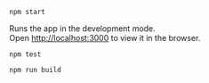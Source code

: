 `npm start`

Runs the app in the development mode.\
Open [http://localhost:3000](http://localhost:3000) to view it in the browser.

`npm test`

`npm run build`
